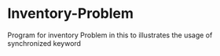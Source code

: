 # Inventory-Problem
Program for inventory Problem in this to illustrates the usage of synchronized keyword
